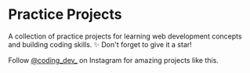 # Practice Projects

A collection of practice projects for learning web development concepts and building coding skills.
✨ Don't forget to give it a star!

Follow [@coding_dev_](https://www.instagram.com/coding_dev_) on Instagram for amazing projects like this.
